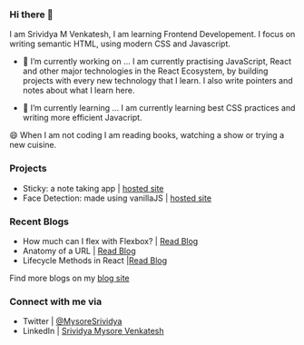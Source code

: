 ### Hi there 👋

I am Srividya M Venkatesh, I am learning Frontend Developement. I focus on writing semantic HTML, using modern CSS and Javascript.

- 🔭 I’m currently working on ...
I am currently practising JavaScript, React and other major technologies in the React Ecosystem, by building projects with every new technology that I learn. I also write pointers and notes about what I learn here.

- 🌱 I’m currently learning ...
I am currently learning best CSS practices and writing more efficient Javacript.

😄 When I am not coding I am reading books, watching a show or trying a new cuisine.

### Projects
- Sticky: a note taking app  | [hosted site](https://github.com/srivcodes/notes)
- Face Detection: made using vanillaJS | [hosted site](https://detectyourface.netlify.app)

### Recent Blogs
- How much can I flex with Flexbox? | [Read Blog]([https://hashnode.com/post/how-much-can-i-flex-with-flexbox-cknxjntqt09j9ews1412c93qo](https://sriviatwork.vercel.app/posts/flexbox))
- Anatomy of a URL | [Read Blog]([https://hashnode.com/post/anatomy-of-a-url-cktjju1c102cqmls14f50awi0](https://sriviatwork.vercel.app/posts/anatomy-url))
- Lifecycle Methods in React |[Read Blog]([https://hashnode.com/post/lifecycle-methods-in-react-ckt0emthj08bl54s1cyww1ic7](https://sriviatwork.vercel.app/posts/react-lifecycle))

Find more blogs on my [blog site](https://sriviatwork.vercel.app/)

### Connect with me via
- Twitter   | [@MysoreSrividya](https://twitter.com/MysoreSrividya)
- LinkedIn  | [Srividya Mysore Venkatesh](https://www.linkedin.com/in/srividya-mysore-venkatesh-1a5326200/)

<!--
**srivcodes/srivcodes** is a ✨ _special_ ✨ repository because its `README.md` (this file) appears on your GitHub profile.

Here are some ideas to get you started:

- 🔭 I’m currently working on ...
- 🌱 I’m currently learning ...
- 👯 I’m looking to collaborate on ...
- 🤔 I’m looking for help with ...
- 💬 Ask me about ...
- 📫 How to reach me: ...
- 😄 Pronouns: ...
- ⚡ Fun fact: ...
-->
